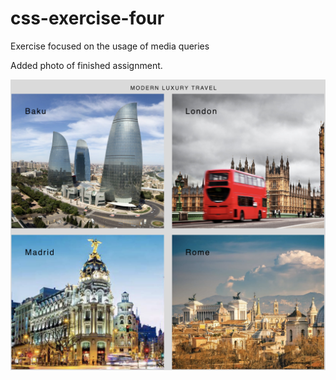 # css-exercise-four
Exercise focused on the usage of media queries



Added photo of finished assignment.

![country images](https://github.com/Saphyer/css-exercise-four/blob/master/images/responsive%20design.png "Country Images")
